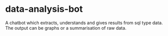 # data-analysis-bot
A chatbot which extracts, understands and gives results from sql type data. The output can be graphs or a summarisation of raw data.

